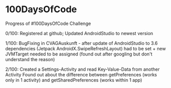 # 100DaysOfCode
Progress of #100DaysOfCode Challenge

0/100: 
  Registered at github; Updated AndroidStudio to newest version
  
1/100: 
  BugFixing in CVAGAuskunft - after update of AndroidStudio to 3.6 dependencies (Jetpack AndroidX.SwipeRefreshLayout) had to be set + new JVMTarget needed to be assigned (found out after googling but don't understand the reason)

2/100:
	Created a Settings-Activity and read Key-Value-Data from another Activity
	Found out about the difference between getPreferences (works only in 1 activity) and getSharedPreferences (works within 1 app)
